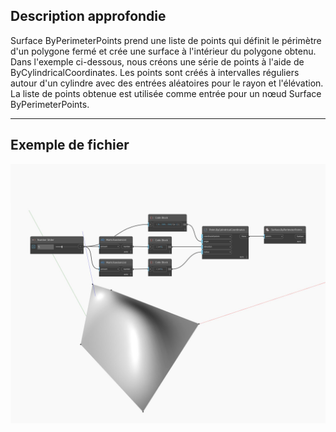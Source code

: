 ## Description approfondie
Surface ByPerimeterPoints prend une liste de points qui définit le périmètre d'un polygone fermé et crée une surface à l'intérieur du polygone obtenu. Dans l'exemple ci-dessous, nous créons une série de points à l'aide de ByCylindricalCoordinates. Les points sont créés à intervalles réguliers autour d'un cylindre avec des entrées aléatoires pour le rayon et l'élévation. La liste de points obtenue est utilisée comme entrée pour un nœud Surface ByPerimeterPoints.
___
## Exemple de fichier

![ByPerimeterPoints](./Autodesk.DesignScript.Geometry.Surface.ByPerimeterPoints_img.jpg)

